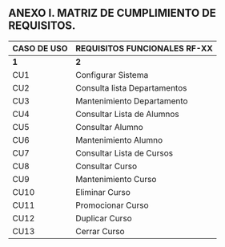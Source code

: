 ## **ANEXO I.**    **MATRIZ DE CUMPLIMIENTO DE REQUISITOS.**


| **CASO DE USO** | **REQUISITOS FUNCIONALES RF-XX** |
| --- | --- |
| **1** | **2** | **3** | **4** | **5** | **6** | **7** | **8** | **9** | **10** | **11** | **12** | **13** | **14** | **15** | **16** | **17** | **18** |
| CU1 | Configurar Sistema |  X | X  |  X |   |   |   |   |   |   |   |   |   |   |   |   |   |   | ** ** |
| CU2 | Consulta lista Departamentos | X  | X  | X  |   |   |   |   |   |   |   |   |   |   |   |   |   |   | ** ** |
| CU3 | Mantenimiento Departamento |   |   |   |  X | X  |   |   |   |   |   |   |   |   |   |   |   |   | ** ** |
| CU4 | Consultar Lista de Alumnos |   |   |   |   | X  | X  |  X |   |   |   |   |   |   |   |   |   |   | ** ** |
| CU5 | Consultar Alumno |   |   |   |   |  X | X  | X  |   |   |   |   |   |   |   |   |   |   | ** ** |
| CU6 | Mantenimiento Alumno |   |   |   |   |  X |  X | X  |   |   | X  |  X | X  |  X |  X | X  |   |   | ** ** |
| CU7 | Consultar Lista de Cursos |   |   |   |   |   |  X | X  | X  | X  |  X |   |   |   |   |   |   | X  | X |
| CU8 | Consultar Curso |   |   |   |  X |   | X  | X  | X  | X  |  X |   |   |   |   |   |   | X  |  X |
| CU9 | Mantenimiento Curso |   |   |   | X  | X  | X  | X  | X  | X  |  X |   |   |   |   |   |   |   |   |
| CU10 | Eliminar Curso |   |   |   |  X |   |   |   |   |   |   |   |   |   |   |   |   |   | X  |
| CU11 | Promocionar Curso |   |   |   |   |   |   |   |   |   | X |   |   |   |   |   |   |   |   |
| CU12 | Duplicar Curso |   |   |   |   | X  |  X |  X | X  |  X |   |   |   |   |   |   |   |   |   |
| CU13 | Cerrar Curso |   |   |   |  X |   |   |   |   |   |   |   |   |   |   |   |   |   |   |